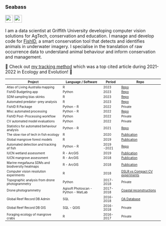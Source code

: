 ### Seabass
<p><a href="https://www.twitter.com/seabassphd"><img src="https://img.shields.io/badge/twitter-%231DA1F2.svg?&style=for-the-badge&logo=twitter&logoColor=white" height=25></a> <a href="https://www.linkedin.com/in/sebastianlopez-marcano/"><img src="https://img.shields.io/badge/linkedin-%230077B5.svg?&style=for-the-badge&logo=linkedin&logoColor=white" height=25></a>

I am a data scientist at Griffith University developing computer vision solutions for AgTech, conservation and education. I manage and develop code for [FishID](https://ardc.edu.au/project/fishid/), a smart conservation tool that detects and identifies animals in underwater imagery. I specialise in the translation of raw occurrence data to understand animal behaviour and inform conservation and management. 

🚀 Check out [my tracking method](https://github.com/slopezmarcano/automated-fish-tracking) which was a top cited article during 2021-2022 in Ecology and Evolution! 🚀

<style>
    table {
        font-size: 10px;
    }
</style>

| Project | Language / Software | Period | Repo |
| -------- | -------- | -------- | -------- |
| Atlas of Living Australia mapping | R | 2023 | [Repo](https://github.com/slopezmarcano/ala-mapping) |
| FishID Budgeting app | Python | 2023 | [Repo](https://github.com/slopezmarcano/fishid-budgeting) |
| SDM sampling bias skinks | R | 2023 | [Repo](https://github.com/slopezmarcano/skinks-occurrences) |
| Automated predator-prey analysis | R | 2023 | [Repo](https://github.com/slopezmarcano/live-play-together-fishid) |
| FishID R Package | Python - R | 2022 | Private |
| Misc automated processing | Python - R | 2022 | [Repo](https://github.com/slopezmarcano/Dump) |
| FishID Post-Processing workflow | Python | 2022 | Private |
| CV automated model evaluations | Python | 2022| Private |
| Statistics for automated behaviour analysis | Python - R | 2021 | [Repo](https://github.com/slopezmarcano/sem-for-automated-animal-behaviour) |
| The slow rise of tech in fish ecology| R | 2020 | [Publication]( https://doi.org/10.1002/aqc.3432) |
| Global mangrove forest models | R | 2019 | [Publication](https://doi.org/10.1016/j.biocon.2020.108637) |
| Automated detection and tracking of fish | Python - R | 2019 -2021 | [Repo](https://github.com/slopezmarcano/automated-fish-tracking) |
| IUCN wetland assessment | R - ArcGIS | 2019 | [Publication](https://doi.org/10.1016/j.ecolind.2020.106489) |
| IUCN mangrove assessment | R - ArcGIS | 2018 | [Publication](https://doi.org/10.1016/j.biocon.2020.108751) |
| Marine megafauna SDMs and biodiversity heatmaps | R - ArcGIS | 2018 | [Publication](https://www.cell.com/trends/ecology-evolution/fulltext/S0169-5347(19)30109-0?_returnURL=https%3A%2F%2Flinkinghub.elsevier.com%2Fretrieve%2Fpii%2FS0169534719301090%3Fshowall%3Dtrue) |
| Computer vision resolution experiments | R | 2018 | [DSLR vs Compact CV experiments](https://www.notion.so/glowfishid/Influence-of-image-resolution-on-deep-learning-models-940a4a0971df4e22abe93eec9ec31568?pvs=4)|
| Topographic analysis from drone photogrammetry | Python | 2017-2018 | Private |
| Drone photogrammetry | Agisoft Photoscan - Python - MatLab | 2017-2018 | [Coastal reconstructions](https://sketchfab.com/3d-models/3d-reconstruction-sandgate-10050-c6a7e392213b450aac895cde2666c278) |
| Global Reef Record DB Admin | SQL | 2016-2018 | [OA Database](https://espace.library.uq.edu.au/view/UQ:734799) |
| Global Reef Record DB GIS | SQL - QGIS | 2016-2018 | Private |
| Foraging ecology of mangrove crabs | R | 2016-2017 | Private |